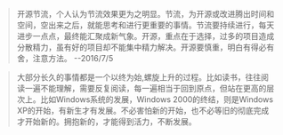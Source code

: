 >开源节流，个人认为节流效果更为之明显。节流，为开源或改进腾出时间和空间，空出来之后，就能思考和进行更重要的事情。节流要持续进行，每天进步一点点，最终能汇聚成新气象。开源，重点在于选择，过多的项目造成分散精力，虽有好的项目却不能集中精力解决。开源要慎重，明白有得必有舍，注意方法。  --2016/7/5

>大部分长久的事情都是一个以终为始,螺旋上升的过程。比如读书，往往阅读一遍不能理解，需要反复阅读，每一遍相当于回到原点，但站在更高的层次上。比如Windows系统的发展，Windows 2000的终结，则是Windows XP的开始，有新生才有发展。不必害怕新的开始，也不必等旧的彻底完成才开始新的。拥抱新的，才能得到活力，不断发展。
